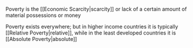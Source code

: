 Poverty is the [[Economic Scarcity|scarcity]] or lack of a certain amount of material possessions or money

Poverty exists everywhere; but in higher income countries it is typically [[Relative Poverty|relative]], while in the least developed countries it is [[Absolute Poverty|absolute]]